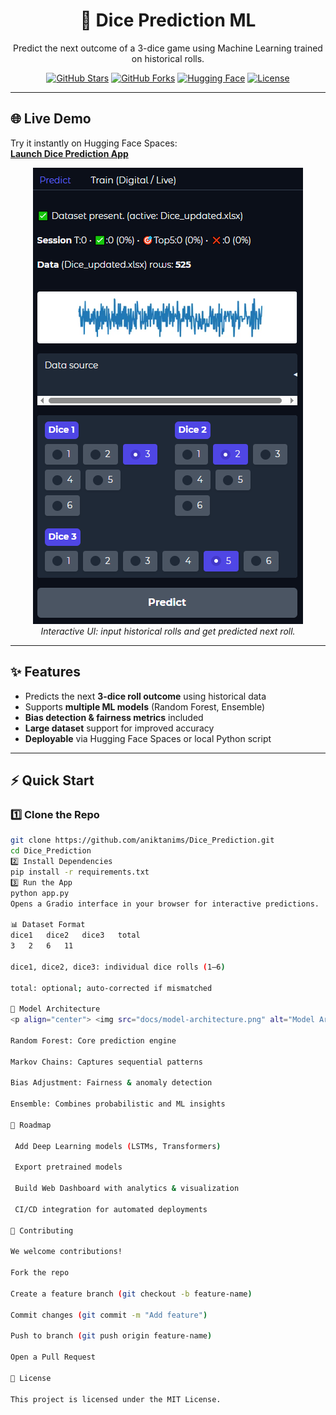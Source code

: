<h1 align="center">🎲 Dice Prediction ML</h1>

<p align="center">
  Predict the next outcome of a 3-dice game using Machine Learning trained on historical rolls.
</p>

<p align="center">
  <a href="https://github.com/aniktanims/Dice_Prediction/stargazers"><img src="https://img.shields.io/github/stars/aniktanims/Dice_Prediction?style=social" alt="GitHub Stars"></a>
  <a href="https://github.com/aniktanims/Dice_Prediction/network/members"><img src="https://img.shields.io/github/forks/aniktanims/Dice_Prediction?style=social" alt="GitHub Forks"></a>
  <a href="https://huggingface.co/spaces/aniktanims/Dice_Prediction_MTA"><img src="https://img.shields.io/badge/🤗-Hugging%20Face-blue" alt="Hugging Face"></a>
  <a href="https://github.com/aniktanims/Dice_Prediction/blob/main/LICENSE"><img src="https://img.shields.io/github/license/aniktanims/Dice_Prediction" alt="License"></a>
</p>

---

## 🌐 Live Demo
Try it instantly on Hugging Face Spaces:  
[**Launch Dice Prediction App**](https://huggingface.co/spaces/aniktanims/Dice_Prediction_MTA)

<p align="center">
  <img src="ui.PNG" alt="App UI Screenshot">
  <br>
  <i>Interactive UI: input historical rolls and get predicted next roll.</i>
</p>

---

## ✨ Features

- Predicts the next **3-dice roll outcome** using historical data  
- Supports **multiple ML models** (Random Forest, Ensemble)  
- **Bias detection & fairness metrics** included  
- **Large dataset** support for improved accuracy  
- **Deployable** via Hugging Face Spaces or local Python script  

---

## ⚡ Quick Start

### 1️⃣ Clone the Repo
```bash
git clone https://github.com/aniktanims/Dice_Prediction.git
cd Dice_Prediction
2️⃣ Install Dependencies
pip install -r requirements.txt
3️⃣ Run the App
python app.py
Opens a Gradio interface in your browser for interactive predictions.

📊 Dataset Format
dice1	dice2	dice3	total
3	2	6	11

dice1, dice2, dice3: individual dice rolls (1–6)

total: optional; auto-corrected if mismatched

🧠 Model Architecture
<p align="center"> <img src="docs/model-architecture.png" alt="Model Architecture Diagram" width="650"> </p>

Random Forest: Core prediction engine

Markov Chains: Captures sequential patterns

Bias Adjustment: Fairness & anomaly detection

Ensemble: Combines probabilistic and ML insights

🚀 Roadmap

 Add Deep Learning models (LSTMs, Transformers)

 Export pretrained models

 Build Web Dashboard with analytics & visualization

 CI/CD integration for automated deployments

🤝 Contributing

We welcome contributions!

Fork the repo

Create a feature branch (git checkout -b feature-name)

Commit changes (git commit -m "Add feature")

Push to branch (git push origin feature-name)

Open a Pull Request

📜 License

This project is licensed under the MIT License.
